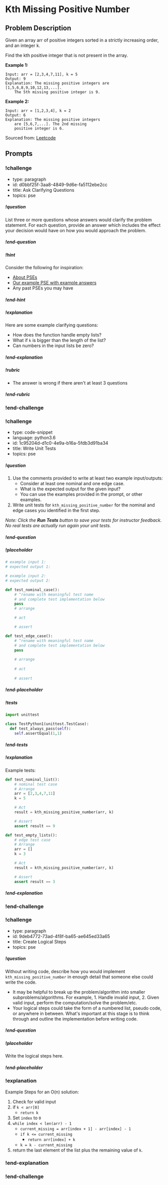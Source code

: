 # Kth Missing Positive Number

## Problem Description

Given an array arr of positive integers sorted in a strictly increasing order, and an integer k.

Find the kth positive integer that is not present in the array.

**Example 1:**

```
Input: arr = [2,3,4,7,11], k = 5
Output: 9
Explanation: The missing positive integers are [1,5,6,8,9,10,12,13,...]. 
    The 5th missing positive integer is 9.
```

**Example 2:**

```
Input: arr = [1,2,3,4], k = 2
Output: 6
Explanation: The missing positive integers 
    are [5,6,7,...]. The 2nd missing
    positive integer is 6.
``` 

Sourced from:  [Leetcode](https://leetcode.com/problems/kth-missing-positive-number/)


## Prompts

<!-- Question 1 -->
<!-- prettier-ignore-start -->
### !challenge

* type: paragraph
* id: d0bbf25f-3aa8-4849-9d6e-fa5112ebe2cc
* title: Ask Clarifying Questions
* topics: pse

##### !question

List three or more questions whose answers would clarify the problem statement. For each question, provide an answer which includes the effect your decision would have on how you would approach the problem.

##### !end-question
##### !hint

Consider the following for inspiration:

- [About PSEs](../about-pses/about-pses.md)
- [Our example PSE with example answers](../about-pses/example-pse.md)
- Any past PSEs you may have

##### !end-hint
##### !explanation

Here are some example clarifying questions:

- How does the function handle empty lists?
- What if `k` is bigger than the length of the list?
- Can numbers in the input lists be zero?

##### !end-explanation
##### !rubric

- The answer is wrong if there aren't at least 3 questions

##### !end-rubric
### !end-challenge
<!-- prettier-ignore-end -->


<!-- Question 2 -->
<!-- prettier-ignore-start -->

### !challenge
* type: code-snippet
* language: python3.6
* id: 1c95204d-d1c0-4e9a-b16a-5fdb3d91ba34
* title: Write Unit Tests
* topics: pse
##### !question

1. Use the comments provided to write at least two example input/outputs:
    * Consider at least one nominal and one edge case.
    * What is the expected output for the given input?
    * You can use the examples provided in the prompt, or other examples.
2. Write unit tests for `kth_missing_positive_number` for the nominal and edge cases you identified in the first step.

*Note: Click the **Run Tests** button to save your tests for instructor feedback. No real tests are actually run again your unit tests.*

##### !end-question
##### !placeholder

```py
# example input 1: 
# expected output 1:

# example input 2:
# expected output 2:

def test_nominal_case():
    # ^rename with meaningful test name
    # and complete test implementation below
    pass
    # arrange

    # act

    # assert

def test_edge_case():
    # ^rename with meaningful test name
    # and complete test implementation below
    pass
    
    # arrange
    
    # act
    
    # assert
```
##### !end-placeholder

##### !tests

```py
import unittest

class TestPython1(unittest.TestCase):
  def test_always_pass(self):
    self.assertEqual(1,1)
```

##### !end-tests

##### !explanation 

Example tests:

```python
def test_nominal_list():
    # nominal test case
    # Arrange
    arr = [2,3,4,7,11]
    k = 5

    # Act
    result = kth_missing_positive_number(arr, k)

    # Assert
    assert result == 9

def test_empty_lists():
    # edge test case
    # Arrange
    arr = []
    k = 3

    # Act
    result = kth_missing_positive_number(arr, k)

    # Assert
    assert result == 3

```

##### !end-explanation
### !end-challenge
<!-- prettier-ignore-end -->

<!-- Question 3 -->
<!-- prettier-ignore-start -->
### !challenge
* type: paragraph
* id: 9deb4772-73ad-4f8f-ba65-ae645ed33a65
* title: Create Logical Steps
* topics: pse
##### !question

Without writing code, describe how you would implement `kth_missing_positive_number` in enough detail that someone else could write the code. 

* It may be helpful to break up the problem/algorithm into smaller subproblems/algorithms. For example, 1. Handle invalid input, 2. Given valid input, perform the computation/solve the problem/etc.
* Your logical steps could take the form of a numbered list, pseudo code, or anywhere in between. What's important at this stage is to think through and outline the implementation before writing code.

##### !end-question

##### !placeholder

Write the logical steps here.

##### !end-placeholder

### !explanation

Example Steps for an O(n) solution:

1. Check for valid input
1. if `k < arr[0]`
    * `return k`
1. Set `index` to `0`
1. `while index < len(arr) - 1`
    * `current_missing = arr[index + 1] - arr[index] - 1`
    * `if k <= current_missing`
        * `return arr[index] + k`
    * `k = k - current_missing`
1. return the last element of the list plus the remaining value of `k`.

### !end-explanation

### !end-challenge
<!-- prettier-ignore-end -->
